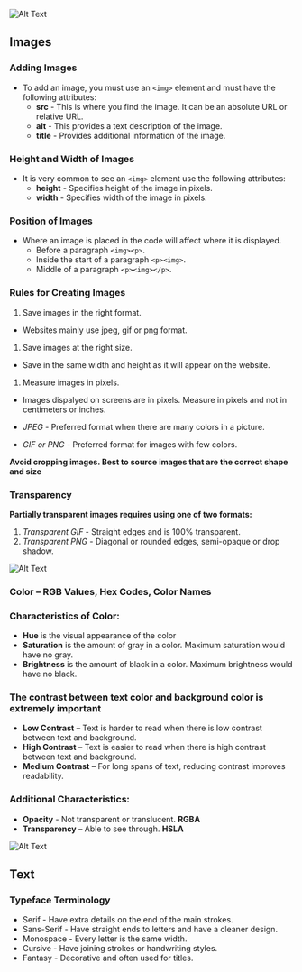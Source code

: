![Alt Text](https://storage.needpix.com/rsynced_images/html-1695519_1280.png)

## Images

### Adding Images

- To add an image, you must use an `<img>` element and must have the following attributes:
  - **src** - This is where you find the image. It can be an absolute URL or relative URL.
  - **alt** - This provides a text description of the image.
  - **title** - Provides additional information of the image.

### Height and Width of Images

- It is very common to see an `<img>` element use the following attributes:
  - **height** - Specifies height of the image in pixels.
  - **width** - Specifies width of the image in pixels.

### Position of Images

- Where an image is placed in the code will affect where it is displayed.
  - Before a paragraph `<img><p>`.
  - Inside the start of a paragraph `<p><img>`.
  - Middle of a paragraph `<p><img></p>`.

### Rules for Creating Images

1. Save images in the right format.
  - Websites mainly use jpeg, gif or png format.
1. Save images at the right size.
  - Save in the same width and height as it will appear on the website.
1. Measure images in pixels.
  - Images dispalyed on screens are in pixels. Measure in pixels and not in centimeters or inches.

- *JPEG* - Preferred format when there are many colors in a picture.
- *GIF or PNG* - Preferred format for images with few colors. 

**Avoid cropping images. Best to source images that are the correct shape and size**

### Transparency

**Partially transparent images requires using one of two formats:**
  
  1. *Transparent GIF* - Straight edges and is 100% transparent.
  1. *Transparent PNG* - Diagonal or rounded edges, semi-opaque or drop shadow.


![Alt Text](https://p0.pxfuel.com/preview/920/519/697/abstract-php-c-analytics.jpg)


### Color – RGB Values, Hex Codes, Color Names

### **Characteristics of Color:**

- **Hue** is the visual appearance of the color
- **Saturation** is the amount of gray in a color. Maximum saturation would have no gray.
- **Brightness** is the amount of black in a color. Maximum brightness would have no black. 

### **The contrast between text color and background color is extremely important**

- **Low Contrast** – Text is harder to read when there is low contrast between text and background.
- **High Contrast** – Text is easier to read when there is high contrast between text and background.
- **Medium Contrast** – For long spans of text, reducing contrast improves readability.

### **Additional Characteristics:**
- **Opacity** - Not transparent or translucent. **RGBA**
- **Transparency** – Able to see through. **HSLA**


![Alt Text](https://upload.wikimedia.org/wikipedia/commons/e/ea/CSS_text_representation.png)


## Text

### Typeface Terminology

- Serif - Have extra details on the end of the main strokes.
- Sans-Serif - Have straight ends to letters and have a cleaner design.
- Monospace - Every letter is the same width.
- Cursive - Have joining strokes or handwriting styles.
- Fantasy - Decorative and often used for titles.

